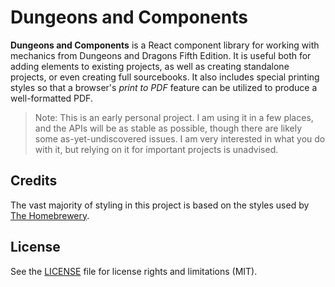 # Dungeons and Components

**Dungeons and Components** is a React component library for working with mechanics from Dungeons and Dragons Fifth Edition. It is useful both for adding elements to existing projects, as well as creating standalone projects, or even creating full sourcebooks. It also includes special printing styles so that a browser's _print to PDF_ feature can be utilized to produce a well-formatted PDF.

> Note: This is an early personal project. I am using it in a few places, and the APIs will be as stable as possible, though there are likely some as-yet-undiscovered issues. I am very interested in what you do with it, but relying on it for important projects is unadvised.

## Credits

The vast majority of styling in this project is based on the styles used by [The Homebrewery](https://github.com/naturalcrit/homebrewery).

## License

See the [LICENSE](LICENSE.md) file for license rights and limitations (MIT).
